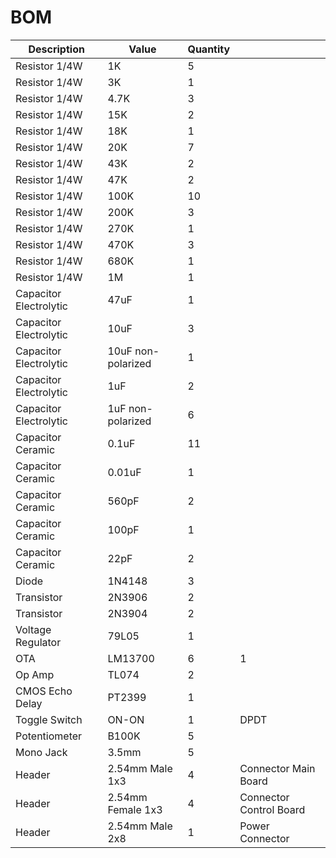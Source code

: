 # BOM

| Description | Value | Quantity | |
| --- | --- | --- | --- |
| Resistor 1/4W | 1K | 5 | |
| Resistor 1/4W | 3K | 1 | |
| Resistor 1/4W | 4.7K | 3 | |
| Resistor 1/4W | 15K | 2 | |
| Resistor 1/4W | 18K | 1 | |
| Resistor 1/4W | 20K | 7 | |
| Resistor 1/4W | 43K | 2 | |
| Resistor 1/4W | 47K | 2 | |
| Resistor 1/4W | 100K | 10 | |
| Resistor 1/4W | 200K | 3 | |
| Resistor 1/4W | 270K | 1 | |
| Resistor 1/4W | 470K | 3 | |
| Resistor 1/4W | 680K | 1 | |
| Resistor 1/4W | 1M | 1 | |
| Capacitor Electrolytic | 47uF | 1 | |
| Capacitor Electrolytic | 10uF | 3 | |
| Capacitor Electrolytic | 10uF non-polarized | 1 | |
| Capacitor Electrolytic | 1uF | 2 | |
| Capacitor Electrolytic | 1uF non-polarized | 6 | |
| Capacitor Ceramic | 0.1uF | 11 | |
| Capacitor Ceramic | 0.01uF | 1 | |
| Capacitor Ceramic | 560pF | 2 | |
| Capacitor Ceramic | 100pF | 1 | |
| Capacitor Ceramic | 22pF | 2 | |
| Diode | 1N4148 | 3 | |
| Transistor | 2N3906 | 2 | |
| Transistor | 2N3904 | 2 | |
| Voltage Regulator | 79L05 | 1 | |
| OTA | LM13700 | 6 | 1|
| Op Amp | TL074 | 2 | |
| CMOS Echo Delay | PT2399 | 1 | |
| Toggle Switch | ON-ON | 1 | DPDT |
| Potentiometer | B100K | 5 | |
| Mono Jack | 3.5mm | 5 | |
| Header | 2.54mm Male 1x3 | 4 | Connector Main Board |
| Header | 2.54mm Female 1x3 | 4 | Connector Control Board |
| Header | 2.54mm Male 2x8 | 1 | Power Connector |
